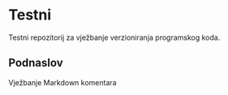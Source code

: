 # Testni
Testni repozitorij za vježbanje verzioniranja programskog koda.

## Podnaslov
Vježbanje Markdown komentara
